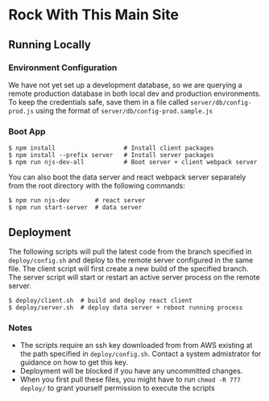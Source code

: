 # Rock With This Main Site

## Running Locally

### Environment Configuration
We have not yet set up a development database, so we are querying a remote production database in both local dev and production environments.
To keep the credentials safe, save them in a file called `server/db/config-prod.js` using the format of `server/db/config-prod.sample.js`

### Boot App
```
$ npm install                   # Install client packages
$ npm install --prefix server   # Install server packages
$ npm run njs-dev-all           # Boot server + client webpack server
```
You can also boot the data server and react webpack server separately from the root directory with the following commands:
```
$ npm run njs-dev       # react server
$ npm run start-server  # data server
```

## Deployment

The following scripts will pull the latest code from the branch specified in `deploy/config.sh` and deploy to the remote server configured in the same file. The client script will first create a new build of the specified branch. The server script will start or restart an active server process on the remote server.
```
$ deploy/client.sh  # build and deploy react client
$ deploy/server.sh  # deploy data server + reboot running process
```
### Notes
+ The scripts require an ssh key downloaded from from AWS existing at the path specified in `deploy/config.sh`. Contact a system admistrator for guidance on how to get this key.
+ Deployment will be blocked if you have any uncommitted changes.
+ When you first pull these files, you might have to run `chmod -R 777 deploy/` to grant yourself permission to execute the scripts
